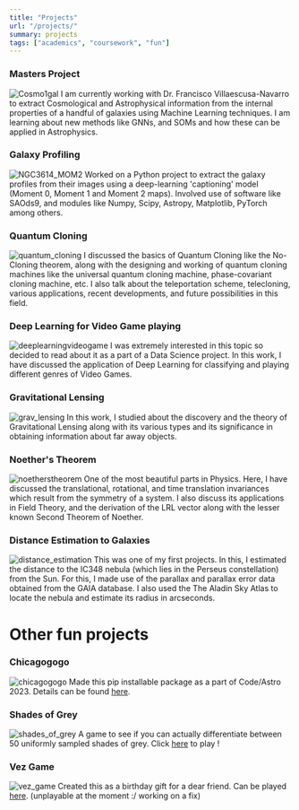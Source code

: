 ```yaml
---
title: "Projects"
url: "/projects/"
summary: projects
tags: ["academics", "coursework", "fun"]
---
```


### Masters Project
![Cosmo1gal](/cosmo1gal.png)
I am currently working with Dr. Francisco Villaescusa-Navarro to extract Cosmological and Astrophysical information from the internal properties of a handful of galaxies using Machine Learning techniques. I am learning about new methods like GNNs, and SOMs and how these can be applied in Astrophysics.

### Galaxy Profiling
![NGC3614_MOM2](/NGC3614_MOM2.JPG)
Worked on a Python project to extract the galaxy profiles from their images using a deep-learning 'captioning' model (Moment 0, Moment 1 and Moment 2 maps). Involved use of software like SAOds9, and modules like Numpy, Scipy, Astropy, Matplotlib, PyTorch among others.

### Quantum Cloning
![quantum_cloning](/quantum_cloning.png)
I discussed the basics of Quantum Cloning like the No-Cloning theorem, along with the designing and working of quantum cloning machines like the universal quantum cloning machine, phase-covariant cloning machine, etc. I also talk about the teleportation scheme, telecloning, various applications, recent developments, and future possibilities in this field.

### Deep Learning for Video Game playing
![deeplearningvideogame](/deeplearningvideogame.png)
I was extremely interested in this topic so decided to read about it as a part of a Data Science project. In this work, I have discussed the application of Deep Learning for classifying and playing different genres of Video Games.

### Gravitational Lensing
![grav_lensing](/grav_lensing.png)
In this work, I studied about the discovery and the theory of Gravitational Lensing along with its various types and its significance in obtaining information about far away objects.

### Noether's Theorem
![noetherstheorem](/noetherstheorem.png)
One of the most beautiful parts in Physics. Here, I have discussed the translational, rotational, and time translation invariances which result from the symmetry of a system. I also discuss its applications in Field Theory, and the derivation of the LRL vector along with the lesser known Second Theorem of Noether.

### Distance Estimation to Galaxies
![distance_estimation](/distance_estimation.png)
This was one of my first projects. In this, I estimated the distance to the IC348 nebula (which lies in the Perseus constellation) from the Sun. For this, I made use of the parallax and parallax error data obtained from the GAIA database. I also used the The Aladin Sky Atlas to locate the nebula and estimate its radius in arcseconds.

# Other fun projects

### Chicagogogo
![chicagogogo](/chicagogogo.png)
Made this pip installable package as a part of Code/Astro 2023. Details can be found [here](https://github.com/ChaitanyaChawak/chicagogogo).

### Shades of Grey
![shades_of_grey](/shadesofgrey.png)
A game to see if you can actually differentiate between 50 uniformly sampled shades of grey. Click [here](/other/50shadesofgrey/) to play !

### Vez Game
![vez_game](/vez_game.png)
Created this as a birthday gift for a dear friend. Can be played [here](/other/vez_game/). (unplayable at the moment :/ working on a fix)